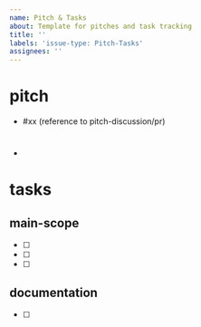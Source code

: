```yaml
---
name: Pitch & Tasks
about: Template for pitches and task tracking
title: ''
labels: 'issue-type: Pitch-Tasks'
assignees: ''
---
```


# pitch
- #xx (reference to pitch-discussion/pr)
- #

# tasks

## main-scope
- [ ] 
- [ ] 
- [ ] 

## documentation
- [ ] 
